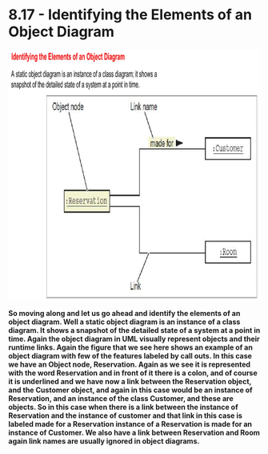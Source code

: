 # 8.17 - Identifying the Elements of an Object Diagram

<img src="/images/08_17_01.jpg" width="800" height="500">

**So moving along and let us go ahead and identify the elements of an object diagram. Well a static object diagram is an instance of a class diagram. It shows a snapshot of the detailed state of a system at a point in time. Again the object diagram in UML visually represent objects and their runtime links. Again the figure that we see here shows an example of an object diagram with few of the features labeled by call outs. In this case we have an Object node, Reservation. Again as we see it is represented with the word Reservation and in front of it there is a colon, and of course it is underlined and we have now a link between the Reservation object, and the Customer object, and again in this case would be an instance of Reservation, and an instance of the class Customer, and these are objects. So in this case when there is a link between the instance of Reservation and the instance of customer and that link in this case is labeled made for a Reservation instance of a Reservation is made for an instance of Customer. We also have a link between Reservation and Room again link names are usually ignored in object diagrams.**
